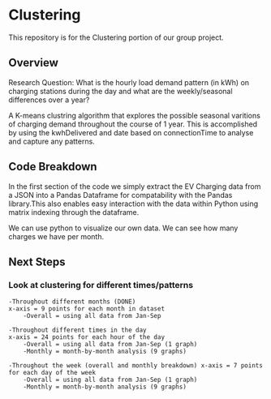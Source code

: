 # Clustering

This repository is for the Clustering portion of our group project. 

## Overview 

Research Question: What is the hourly load demand pattern (in kWh) on charging stations during the day and what are the weekly/seasonal differences over a year? 

A K-means clustring algorithm that explores the possible seasonal varitions of charging demand throughout the course of 1 year. This is accomplished by using the kwhDelivered and date based on connectionTime to analyse and capture any patterns. 

## Code Breakdown

In the first section of the code we simply extract the EV Charging data from a JSON into a Pandas Dataframe for compatability with the Pandas library.This also enables easy interaction with the data within Python using matrix indexing through the dataframe. 

We can use python to visualize our own data. We can see how many charges we have per month. 

## Next Steps

### Look at clustering for different times/patterns

    -Throughout different months (DONE)
    x-axis = 9 points for each month in dataset
        -Overall = using all data from Jan-Sep

    -Throughout different times in the day  
    x-axis = 24 points for each hour of the day
        -Overall = using all data from Jan-Sep (1 graph)
        -Monthly = month-by-month analysis (9 graphs)
        
    -Throughout the week (overall and monthly breakdown) x-axis = 7 points for each day of the week
        -Overall = using all data from Jan-Sep (1 graph)
        -Monthly = month-by-month analysis (9 graphs)